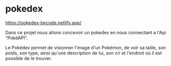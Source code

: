 # pokedex

https://pokedex-becode.netlify.app/

Dans ce projet nous allons concevoir un pokedex en nous connectant a l'Api "PokéAPI".

Le Pokédex permet de visionner l'image d'un Pokémon, de voir sa taille, son poids, son type, ainsi qu'une description de lui, son cri et l'endroit où il est possible de le trouver.
